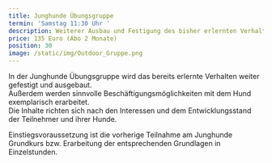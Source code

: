 ```yaml
---
title: Junghunde Übungsgruppe
termin: 'Samstag 11:30 Uhr '
description: Weiterer Ausbau und Festigung des bisher erlernten Verhaltens.
price: 135 Euro (Abo 2 Monate)
position: 30
image: /static/img/Outdoor_Gruppe.png
---
```

In der Junghunde Übungsgruppe wird das bereits erlernte Verhalten weiter gefestigt und ausgebaut. \
Außerdem werden sinnvolle Beschäftigungsmöglichkeiten mit dem Hund exemplarisch erarbeitet. \
Die Inhalte richten sich nach den Interessen und dem Entwicklungsstand der Teilnehmer und ihrer Hunde.

Einstiegsvoraussetzung ist die vorherige Teilnahme am Junghunde Grundkurs bzw. Erarbeitung der entsprechenden Grundlagen in Einzelstunden.
